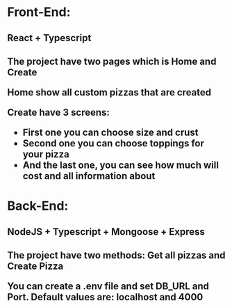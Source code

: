 <h1>Front-End:</h1>
  <h2>React + Typescript<h2>
  <p>The project have two pages which is Home and Create<p>
  <p>Home show all custom pizzas that are created</p>
  <p>Create have 3 screens:<p>
  <ul>
    <li>First one you can choose size and crust</li>
    <li>Second one you can choose toppings for your pizza</li>
    <li>And the last one, you can see how much will cost and all information about</li>
  </ul>
  
<h1>Back-End:</h1>
  <h2>NodeJS + Typescript + Mongoose + Express<h2>
  <p>The project have two methods: Get all pizzas and Create Pizza<p>
  <p>You can create a .env file and set DB_URL and Port. Default values are: localhost and 4000</p>
  
